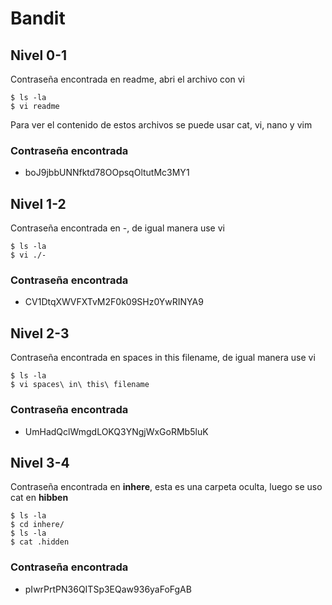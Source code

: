 # Bandit
## Nivel 0-1
Contraseña encontrada en readme, abri el archivo con vi

```
$ ls -la
$ vi readme
```
Para ver el contenido de estos archivos se puede usar cat, vi, nano y vim
### Contraseña encontrada
* boJ9jbbUNNfktd78OOpsqOltutMc3MY1

## Nivel 1-2
Contraseña encontrada en -, de igual manera use vi

```
$ ls -la
$ vi ./-
```
### Contraseña encontrada
* CV1DtqXWVFXTvM2F0k09SHz0YwRINYA9

## Nivel 2-3
Contraseña encontrada en spaces in this filename, de igual manera use vi

```
$ ls -la
$ vi spaces\ in\ this\ filename
```
### Contraseña encontrada
* UmHadQclWmgdLOKQ3YNgjWxGoRMb5luK

## Nivel 3-4
Contraseña encontrada en **inhere**, esta es una carpeta oculta, luego se uso cat en **hibben**

```
$ ls -la
$ cd inhere/
$ ls -la
$ cat .hidden
```
### Contraseña encontrada
* pIwrPrtPN36QITSp3EQaw936yaFoFgAB
